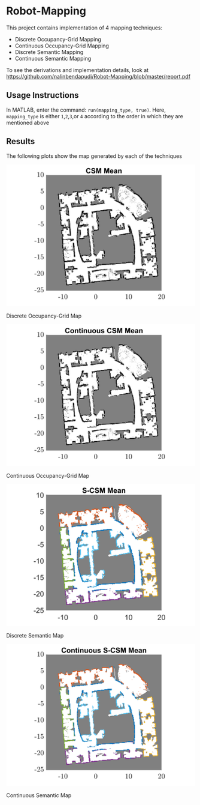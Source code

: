 # Robot-Mapping

This project contains implementation of 4 mapping techniques:
- Discrete Occupancy-Grid Mapping
- Continuous Occupancy-Grid Mapping
- Discrete Semantic Mapping
- Continuous Semantic Mapping

To see the derivations and implementation details, look at https://github.com/nalinbendapudi/Robot-Mapping/blob/master/report.pdf

## Usage Instructions

In MATLAB, enter the command: `run(mapping_type, true)`. Here, `mapping_type` is either `1`,`2`,`3`,or `4` according to the order in which they are mentioned above

## Results

The following plots show the map generated by each of the techniques

![](https://github.com/nalinbendapudi/Robot-Mapping/blob/master/1.%20Discrete_CSM_mean.png)

Discrete Occupancy-Grid Map

![](https://github.com/nalinbendapudi/Robot-Mapping/blob/master/2.%20Continuous_CSM_mean%20(0.135%20grid%20size).png)

Continuous Occupancy-Grid Map

![](https://github.com/nalinbendapudi/Robot-Mapping/blob/master/3.%20Discrete_Semantic_CSM_mean.png)

Discrete Semantic Map

![](https://github.com/nalinbendapudi/Robot-Mapping/blob/master/4.%20Continuous_Semantic_CSM_mean%20(0.135%20grid%20size).png)

Continuous Semantic Map

